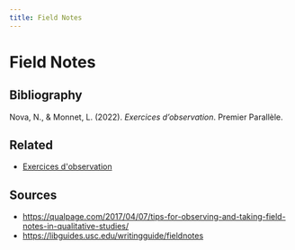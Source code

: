 ```yaml
---
title: Field Notes
---
```

# Field Notes

## Bibliography 
Nova, N., & Monnet, L. (2022). _Exercices d’observation_. Premier Parallèle.

## Related
- [Exercices d'observation](reading/@novaExercicesObservation2022.md)

## Sources
- https://qualpage.com/2017/04/07/tips-for-observing-and-taking-field-notes-in-qualitative-studies/
- https://libguides.usc.edu/writingguide/fieldnotes